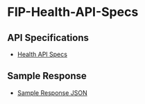 # FIP-Health-API-Specs
## API Specifications

- [Health API Specs](https://github.com/Sahamati/FIP-Health-API-Specs/blob/main/Health%20API%20Specs.json)

## Sample Response

- [Sample Response JSON](https://github.com/Sahamati/FIP-Health-API-Specs/blob/main/Sample%20response.json)
